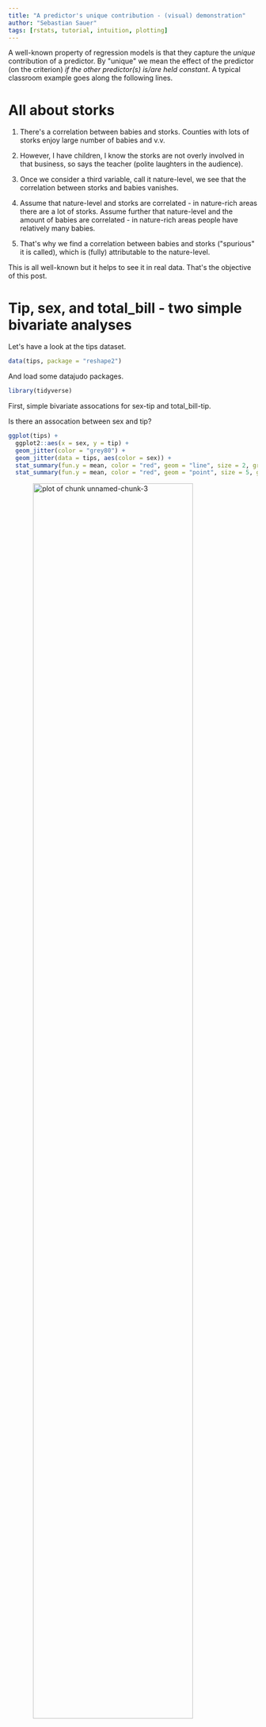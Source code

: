 ```yaml
---
title: "A predictor's unique contribution - (visual) demonstration"
author: "Sebastian Sauer"
tags: [rstats, tutorial, intuition, plotting]
---
```




A well-known property of regression models is that they capture the *unique* contribution of a predictor. By "unique" we mean the effect of the predictor (on the criterion) *if the other predictor(s) is/are held constant*. A typical classroom example goes along the following lines.

# All about storks

1. There's a correlation between babies and storks. Counties with lots of storks enjoy large number of babies and v.v.

2. However, I have children, I know the storks are not overly involved in that business, so says the teacher (polite laughters in the audience).

3. Once we consider a third variable, call it nature-level, we see that the correlation between storks and babies vanishes.

4. Assume that nature-level and storks are correlated - in nature-rich areas there are a lot of storks. Assume further that nature-level and the amount of babies are correlated - in nature-rich areas people have relatively many babies.

5. That's why we find a correlation between babies and storks ("spurious" it is called), which is (fully) attributable to the nature-level.

This is all well-known but it helps to see it in real data. That's the objective of this post.


# Tip, sex, and total_bill - two simple bivariate analyses

Let's have a look at the tips dataset.


```r
data(tips, package = "reshape2")
```

And load some datajudo packages.


```r
library(tidyverse)
```


First, simple bivariate assocations for sex-tip and total_bill-tip.

Is there an assocation between sex and tip?


```r
ggplot(tips) +
  ggplot2::aes(x = sex, y = tip) +
  geom_jitter(color = "grey80") +
  geom_jitter(data = tips, aes(color = sex)) +
  stat_summary(fun.y = mean, color = "red", geom = "line", size = 2, group = 1) +
  stat_summary(fun.y = mean, color = "red", geom = "point", size = 5, group = 1, alpha = .5)
```

<img src="https://sebastiansauer.github.io/images/2017-05-17/figure/unnamed-chunk-3-1.png" title="plot of chunk unnamed-chunk-3" alt="plot of chunk unnamed-chunk-3" width="80%" style="display: block; margin: auto;" />

```r
tips2 <- select(tips, -sex)

tips %>% 
  ggplot() +
  aes(x = total_bill, y = tip) +
  geom_point(data = tips2, color = "grey80") +
  geom_point(aes(color = sex)) +
  facet_wrap(~sex)
```

<img src="https://sebastiansauer.github.io/images/2017-05-17/figure/unnamed-chunk-3-2.png" title="plot of chunk unnamed-chunk-3" alt="plot of chunk unnamed-chunk-3" width="80%" style="display: block; margin: auto;" />

It appears that men do tip slightly more than women do. 


```r
tips %>% 
  group_by(sex) %>% 
  summarise(tip_sex_mean = mean(tip),
            tip_sex_md = median(tip))
```

```
## # A tibble: 2 x 3
##      sex tip_sex_mean tip_sex_md
##   <fctr>        <dbl>      <dbl>
## 1 Female     2.833448       2.75
## 2   Male     3.089618       3.00
```

Ok, some 25 Cent difference, in favor of men. Some association is present in the data.

Let's run a regression on that, just to double-check.


```r
lm(tip ~ sex,
   data = tips)
```

```
## 
## Call:
## lm(formula = tip ~ sex, data = tips)
## 
## Coefficients:
## (Intercept)      sexMale  
##      2.8334       0.2562
```

Ok, confirmed.

Now, what about the association of total_bill and tip?


```r
tips %>% 
  ggplot +
  aes(x = total_bill, y = tip) +
  geom_point()
```

<img src="https://sebastiansauer.github.io/images/2017-05-17/figure/unnamed-chunk-6-1.png" title="plot of chunk unnamed-chunk-6" alt="plot of chunk unnamed-chunk-6" width="80%" style="display: block; margin: auto;" />

Oh, clearly, some correlation is present between total_bill and tip.


```r
tips %>% 
  summarise(cor_tip_bill = cor(tip, total_bill))
```

```
##   cor_tip_bill
## 1    0.6757341
```

And let's have a look at the slope of the regression.


```r
lm(tip ~ total_bill, data = tips)
```

```
## 
## Call:
## lm(formula = tip ~ total_bill, data = tips)
## 
## Coefficients:
## (Intercept)   total_bill  
##      0.9203       0.1050
```


# Multivariate analysis

Now let's do that in one run:


```r
lm(tip ~ total_bill + sex,
   data = tips)
```

```
## 
## Call:
## lm(formula = tip ~ total_bill + sex, data = tips)
## 
## Coefficients:
## (Intercept)   total_bill      sexMale  
##     0.93328      0.10523     -0.02661
```

Notice that the slope of the predictor `total_bill` has not changed much. But `sex` did!

So, the *unique* contribution of sex is very small, about 2 Cent, and in favor of *women* when considered in junction with total_bill!

# Let's visualize the multivariate appraoch


First, for easier visualization, let's bin `total_bill` in say, 5, bins.

```r
tips$bill_bins <- cut_interval(tips$total_bill, n = 5)
```

Now let's plot all three variables in one go.


```r
tips %>% 
  ggplot +
  aes(x = bill_bins, 
      y = tip,
      fill = sex) +
  geom_boxplot() +
  geom_point(alpha = .5)
```

<img src="https://sebastiansauer.github.io/images/2017-05-17/figure/unnamed-chunk-11-1.png" title="plot of chunk unnamed-chunk-11" alt="plot of chunk unnamed-chunk-11" width="80%" style="display: block; margin: auto;" />

We see that *females* do tip *more* than men when the 5 bins of `total_bill` are considered each in isolation. For 4 of the 5 bins we find that the median of the women is higher than that of the men. Only in the 5th, ie., highest bin, we found that men tip higher. However, this bin is slightly populated, so we may negligate it. In sum, looking at each bin of `total_bill` - women tip more than men do!

Depicted differently:


```r
tips %>% 
  ggplot() +
  aes(x = total_bill, y = tip) +
  geom_point(data = tips2, color = "grey80") +
  geom_point(aes(color = sex)) +
  facet_wrap(~sex)
```

<img src="https://sebastiansauer.github.io/images/2017-05-17/figure/unnamed-chunk-12-1.png" title="plot of chunk unnamed-chunk-12" alt="plot of chunk unnamed-chunk-12" width="80%" style="display: block; margin: auto;" />


# Dichotomize total_bill

Maybe even more vivid is we we do not bin total_bill in 5 bins, but just in two.



```r
tips$bill_bins <- cut_interval(tips$total_bill, n = 2)
```

Again, let's plot the three variables.


```r
tips %>% 
  ggplot +
  aes(x = bill_bins, 
      y = tip,
      fill = sex) +
  geom_boxplot() +
  geom_point(alpha = .5)
```

<img src="https://sebastiansauer.github.io/images/2017-05-17/figure/unnamed-chunk-14-1.png" title="plot of chunk unnamed-chunk-14" alt="plot of chunk unnamed-chunk-14" width="80%" style="display: block; margin: auto;" />


We find that women seem to tip slightly more than men do; at least not less.

# A Simpson case

What happens can be considered a Simpson's paradox, based on the fact that men spend more than women do (higher `total_bill`). Even though they *tip* less or equally to women it appears they tip "in sum" (not considering `total_bill`) more simply because `total_bill` and `tip` are related.


Let's dichotomize total_bill and see which sex group (females or males) occur more frequently.


```r
tips %>% 
  mutate(bill_di = ntile(total_bill, n = 2),
         bill_di_f = if_else(bill_di == 1, "low", "hi")) %>% 
  count(sex, bill_di_f) %>% 
 # gather(bill_group, n, -n) %>% 
  ggplot() +
  aes(x = sex, fill = bill_di_f, y = n) +
  geom_col(position = "fill")
```

<img src="https://sebastiansauer.github.io/images/2017-05-17/figure/unnamed-chunk-15-1.png" title="plot of chunk unnamed-chunk-15" alt="plot of chunk unnamed-chunk-15" width="80%" style="display: block; margin: auto;" />

We see that the in the male group, high values occurr more frequently.


# Path model

`sex_male` has a positive effect on `total_bill`; and `total_bill` in turn on `tip`.
But `sex_male` does *not* exert much of an influence on `tip` anymore, after controling for `total_bill` (in fact, the positive effect turned to a weak *negative* impact). 


```r
library(DiagrammeR)
mermaid("
graph LR
  total_bill-->tip
  sex_male-->total_bill
  sex_male---tip
 ")
```

<img src="https://sebastiansauer.github.io/images/2017-05-17/figure/unnamed-chunk-16-1.png" title="plot of chunk unnamed-chunk-16" alt="plot of chunk unnamed-chunk-16" width="80%" style="display: block; margin: auto;" />


# Conclusion

That kind of "swapping" of the regression coefficient is a frequent observation in (multiple) regression. We may conclude that the multivariate analyses with 3 variables is *more* adequate than the bivariate analyses with one predictor only.

However, a caveat is that we can never be sure that this swapping process is now complete. Maybe we are missing out some more variable that will again make the coefficients swap. Alas, this we cannot know in observational reseach. That's why observational data should not be overinterpreted.

Of course, even if commonly speak of "effects" this language should never be taken as indicative of causal effects. Causal effects is nothing that can firmly be established by statistics. Causality claims rest of more logical and substantive argument.
